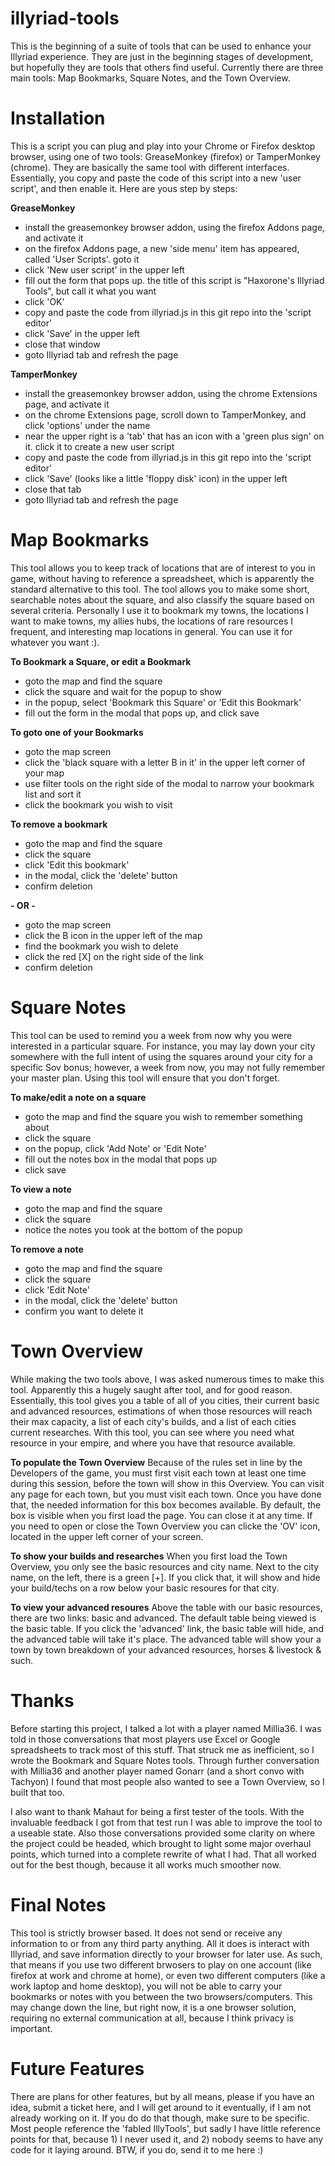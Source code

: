 # illyriad-tools
This is the beginning of a suite of tools that can be used to enhance your Illyriad experience.
They are just in the beginning stages of development, but hopefully they are tools that others find useful.
Currently there are three main tools: Map Bookmarks, Square Notes, and the Town Overview.

# Installation
This is a script you can plug and play into your Chrome or Firefox desktop browser, using one of two tools:
GreaseMonkey (firefox) or TamperMonkey (chrome). They are basically the same tool with different interfaces. Essentially,
you copy and paste the code of this script into a new 'user script', and then enable it. Here are yous step by steps:

**GreaseMonkey**
* install the greasemonkey browser addon, using the firefox Addons page, and activate it
* on the firefox Addons page, a new 'side menu' item has appeared, called 'User Scripts'. goto it
* click 'New user script' in the upper left
* fill out the form that pops up. the title of this script is "Haxorone's Illyriad Tools", but call it what you want
* click 'OK'
* copy and paste the code from illyriad.js in this git repo into the 'script editor'
* click 'Save' in the upper left
* close that window
* goto Illyriad tab and refresh the page

**TamperMonkey**
* install the greasemonkey browser addon, using the chrome Extensions page, and activate it
* on the chrome Extensions page, scroll down to TamperMonkey, and click 'options' under the name
* near the upper right is a 'tab' that has an icon with a 'green plus sign' on it. click it to create a new user script
* copy and paste the code from illyriad.js in this git repo into the 'script editor'
* click 'Save' (looks like a little 'floppy disk' icon) in the upper left
* close that tab
* goto Illyriad tab and refresh the page

# Map Bookmarks
This tool allows you to keep track of locations that are of interest to you in game, without having to reference a
spreadsheet, which is apparently the standard alternative to this tool. The tool allows you to make some short, searchable
notes about the square, and also classify the square based on several criteria. Personally I use it to bookmark my
towns, the locations I want to make towns, my allies hubs, the locations of rare resources I frequent, and interesting
map locations in general. You can use it for whatever you want :).

**To Bookmark a Square, or edit a Bookmark**
* goto the map and find the square
* click the square and wait for the popup to show
* in the popup, select 'Bookmark this Square' or 'Edit this Bookmark'
* fill out the form in the modal that pops up, and click save

**To goto one of your Bookmarks**
* goto the map screen
* click the 'black square with a letter B in it' in the upper left corner of your map
* use filter tools on the right side of the modal to narrow your bookmark list and sort it
* click the bookmark you wish to visit

**To remove a bookmark**
* goto the map and find the square
* click the square
* click 'Edit this bookmark'
* in the modal, click the 'delete' button
* confirm deletion

**- OR -**

* goto the map screen
* click the B icon in the upper left of the map
* find the bookmark you wish to delete
* click the red [X] on the right side of the link
* confirm deletion

# Square Notes
This tool can be used to remind you a week from now why you were interested in a particular square.
For instance, you may lay down your city somewhere with the full intent of using the squares around your city
for a specific Sov bonus; however, a week from now, you may not fully remember your master plan. Using this tool
will ensure that you don't forget.

**To make/edit a note on a square**
* goto the map and find the square you wish to remember something about
* click the square
* on the popup, click 'Add Note' or 'Edit Note'
* fill out the notes box in the modal that pops up
* click save

**To view a note**
* goto the map and find the square
* click the square
* notice the notes you took at the bottom of the popup

**To remove a note**
* goto the map and find the square
* click the square
* click 'Edit Note'
* in the modal, click the 'delete' button
* confirm you want to delete it

# Town Overview
While making the two tools above, I was asked numerous times to make this tool. Apparently this a hugely saught after tool,
and for good reason. Essentially, this tool gives you a table of all of you cities, their current basic and advanced
resources, estimations of when those resources will reach their max capacity, a list of each city's builds, and a list
of each cities current researches. With this tool, you can see where you need what resource in your empire, and where
you have that resource available.

**To populate the Town Overview**
Because of the rules set in line by the Developers of the game, you must first visit each town at least one time during
this session, before the town will show in this Overview. You can visit any page for each town, but you must visit each
town. Once you have done that, the needed information for this box becomes available. By default, the box is visible when
you first load the page. You can close it at any time. If you need to open or close the Town Overview you can clicke the
'OV' icon, located in the upper left corner of your screen.

**To show your builds and researches**
When you first load the Town Overview, you only see the basic resources and city name. Next to the city name, on the left,
there is a green [+]. If you click that, it will show and hide your build/techs on a row below your basic resoures for
that city.

**To view your advanced resoures**
Above the table with our basic resources, there are two links: basic and advanced. The default table being viewed is
the basic table. If you click the 'advanced' link, the basic table will hide, and the advanced table will take it's
place. The advanced table will show your a town by town breakdown of your advanced resources, horses & livestock & such.

# Thanks
Before starting this project, I talked a lot with a player named Millia36. I was told in those conversations that most
players use Excel or Google spreadsheets to track most of this stuff. That struck me as inefficient, so I wrote the
Bookmark and Square Notes tools. Through further conversation with Millia36 and another player named Gonarr (and a
short convo with Tachyon) I found that most people also wanted to see a Town Overview, so I built that too.

I also want to thank Mahaut for being a first tester of the tools. With the invaluable feedback I got from that test run
I was able to improve the tool to a useable state. Also those conversations provided some clarity on where the project
could be headed, which brought to light some major overhaul points, which turned into a complete rewrite of what I had.
That all worked out for the best though, because it all works much smoother now.

# Final Notes
This tool is strictly browser based. It does not send or receive any information to or from any third party anything. All it does is interact with Illyriad, and save information directly to your browser for later use. As such, that means if you use two different brwosers to play on one account (like firefox at work and chrome at home), or even two different computers (like a work laptop and home desktop), you will not be able to carry your bookmarks or notes with you between the two browsers/computers. This may change down the line, but right now, it is a one browser solution, requiring no external communication at all, because I think privacy is important.

# Future Features
There are plans for other features, but by all means, please if you have an idea, submit a ticket here, and I will
get around to it eventually, if I am not already working on it. If you do do that though, make sure to be specific.
Most people reference the 'fabled IllyTools', but sadly I have little reference points for that, because 1) I never
used it, and 2) nobody seems to have any code for it laying around. BTW, if you do, send it to me here :)
